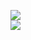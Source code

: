 [![](https://img.shields.io/badge/Made%20With-Github%20Spray-lightgrey.svg?style=for-the-badge&logo=github)](https://github.com/Annihil/github-spray#3840)  
[![](https://i.imgur.com/2DrTn0Z.gif)](https://github.com/Annihil/github-spray)